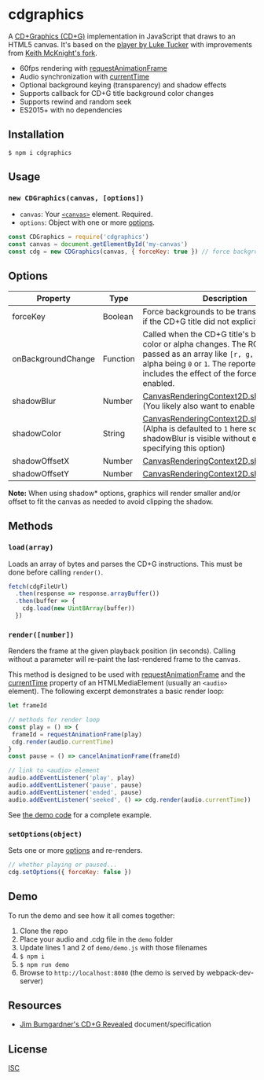 cdgraphics
==========

A [CD+Graphics (CD+G)](https://en.wikipedia.org/wiki/CD%2BG) implementation in JavaScript that draws to an HTML5 canvas. It's based on the [player by Luke Tucker](https://github.com/ltucker/html5_karaoke) with improvements from [Keith McKnight's fork](https://github.com/kmck/karaoke).

* 60fps rendering with [requestAnimationFrame](https://developer.mozilla.org/en-US/docs/Web/API/window/requestAnimationFrame)
* Audio synchronization with [currentTime](https://developer.mozilla.org/en-US/docs/Web/HTML/Element/audio#attr-currentTime)
* Optional background keying (transparency) and shadow effects
* Supports callback for CD+G title background color changes
* Supports rewind and random seek
* ES2015+ with no dependencies

Installation
------------
```
$ npm i cdgraphics
```

Usage
-----
### `new CDGraphics(canvas, [options])`

- `canvas`: Your [`<canvas>`](https://developer.mozilla.org/en-US/docs/Web/HTML/Element/canvas) element. Required.
- `options`: Object with one or more [options](#options).

```js
const CDGraphics = require('cdgraphics')
const canvas = document.getElementById('my-canvas')
const cdg = new CDGraphics(canvas, { forceKey: true }) // force background transparency
```

Options
-------
| Property | Type | Description | Default
| --- | --- | --- | --- |
| forceKey | Boolean | Force backgrounds to be transparent, even if the CD+G title did not explicitly specify it. | `false`
| onBackgroundChange | Function | Called when the CD+G title's background color or alpha changes. The RGBA color is passed as an array like `[r, g, b, a]` with alpha being `0` or `1`. The reported alpha includes the effect of the forceKey option, if enabled. | `undefined` |
| shadowBlur | Number | [CanvasRenderingContext2D.shadowBlur](https://developer.mozilla.org/en-US/docs/Web/API/CanvasRenderingContext2D/shadowBlur) (You likely also want to enable forceKey) | `0` |
| shadowColor | String | [CanvasRenderingContext2D.shadowColor](https://developer.mozilla.org/en-US/docs/Web/API/CanvasRenderingContext2D/shadowColor) (Alpha is defaulted to `1` here so that any shadowBlur is visible without explicitly specifying this option) | `rgba(0,0,0,1)` |
| shadowOffsetX | Number | [CanvasRenderingContext2D.shadowOffsetX](https://developer.mozilla.org/en-US/docs/Web/API/CanvasRenderingContext2D/shadowOffsetX) | `0` |
| shadowOffsetY | Number | [CanvasRenderingContext2D.shadowOffsetY](https://developer.mozilla.org/en-US/docs/Web/API/CanvasRenderingContext2D/shadowOffsetY) | `0` |

**Note:** When using shadow* options, graphics will render smaller and/or offset to fit the canvas as needed to avoid clipping the shadow.

Methods
-------

### `load(array)`

Loads an array of bytes and parses the CD+G instructions. This must be done before calling `render()`.

```js
fetch(cdgFileUrl)
  .then(response => response.arrayBuffer())
  .then(buffer => {
    cdg.load(new Uint8Array(buffer))
  })
```

### `render([number])`

Renders the frame at the given playback position (in seconds). Calling without a parameter will re-paint the last-rendered frame to the canvas.

This method is designed to be used with [requestAnimationFrame](https://developer.mozilla.org/en-US/docs/Web/API/window/requestAnimationFrame) and the [currentTime](https://developer.mozilla.org/en-US/docs/Web/HTML/Element/audio#attr-currentTime) property of an HTMLMediaElement (usually an `<audio>` element). The following excerpt demonstrates a basic render loop:

 ```js
let frameId

// methods for render loop
const play = () => {
  frameId = requestAnimationFrame(play)
  cdg.render(audio.currentTime)
}
const pause = () => cancelAnimationFrame(frameId)

// link to <audio> element
audio.addEventListener('play', play)
audio.addEventListener('pause', pause)
audio.addEventListener('ended', pause)
audio.addEventListener('seeked', () => cdg.render(audio.currentTime))
 ```

See [the demo code](https://github.com/bhj/cdgraphics/blob/master/demo/demo.js) for a complete example.

### `setOptions(object)`

Sets one or more [options](#options) and re-renders.

 ```js
 // whether playing or paused...
 cdg.setOptions({ forceKey: false })
 ```

Demo
-------
To run the demo and see how it all comes together:

1. Clone the repo
2. Place your audio and .cdg file in the `demo` folder
3. Update lines 1 and 2 of `demo/demo.js` with those filenames
4. `$ npm i`
5. `$ npm run demo`
6. Browse to `http://localhost:8080` (the demo is served by webpack-dev-server)

Resources
---------
* [Jim Bumgardner's CD+G Revealed](http://jbum.com/cdg_revealed.html) document/specification

License
-------

[ISC](https://opensource.org/licenses/ISC)
